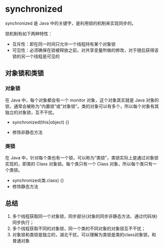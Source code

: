 # synchronized
synchronized 是 Java 中的关键字，是利用锁的机制来实现同步的。

锁机制有如下两种特性：
* 互斥性：即在同一时间只允许一个线程持有某个对象锁
* 可见性：必须确保在锁被释放之前，对共享变量所做的修改，对于随后获得该锁的另一个线程是可见的

## 对象锁和类锁

### 对象锁

在 Java 中，每个对象都会有一个 monitor 对象，这个对象其实就是 Java 对象的锁，通常会被称为“内置锁”或“对象锁”。类的对象可以有多个，所以每个对象有其独立的对象锁，互不干扰。

* synchronized(this|object) {}

* 修饰非静态方法

### 类锁

在 Java 中，针对每个类也有一个锁，可以称为“类锁”，类锁实际上是通过对象锁实现的，即类的 Class 对象锁。每个类只有一个 Class 对象，所以每个类只有一个类锁。

* synchronized(类.class) {}
* 修饰静态方法

## 总结
1. 多个线程获取同一个对象锁，同步部分(对象的同步非静态方法、通过代码块)同步执行；
2. 多个线程获取不同的对象锁，同一个类的不同对象的对象锁互不干扰；
3. 对象锁和类锁是独立的，湖北干扰，可以理解为类锁是类的class对象锁，和普通对象











